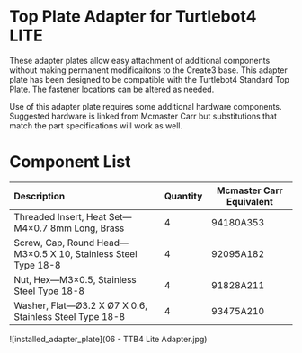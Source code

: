 # Top Plate Adapter for Turtlebot4 LITE

These adapter plates allow easy attachment of additional components without making permanent modificaitons to the Create3 base. This adapter plate has been designed to be compatible with the Turtlebot4 Standard Top Plate. The fastener locations can be altered as needed.

Use of this adapter plate requires some additional hardware components. Suggested hardware is linked from Mcmaster Carr but substitutions that match the part specifications will work as well. 

# Component List

| Description                                                                  | Quantity | Mcmaster Carr Equivalent |
|:-----------------------------------------------------------------------------|:---------|--------------------------|
| Threaded Insert, Heat Set—M4×0.7 8mm Long, Brass                             | 4        | 94180A353                |
| Screw, Cap, Round Head—M3×0.5 X 10, Stainless Steel Type 18-8                | 4        | 92095A182                |
| Nut, Hex—M3×0.5, Stainless Steel Type 18-8                                   | 4        | 91828A211                |
| Washer, Flat—Ø3.2 X Ø7 X 0.6, Stainless Steel Type 18-8                      | 4        | 93475A210                |


![installed_adapter_plate](06 - TTB4 Lite Adapter.jpg)
